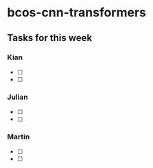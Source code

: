 # bcos-cnn-transformers


## Tasks for this week

### Kian
- [ ]
- [ ]

### Julian
- [ ]
- [ ]

### Martin

- [ ]
- [ ]